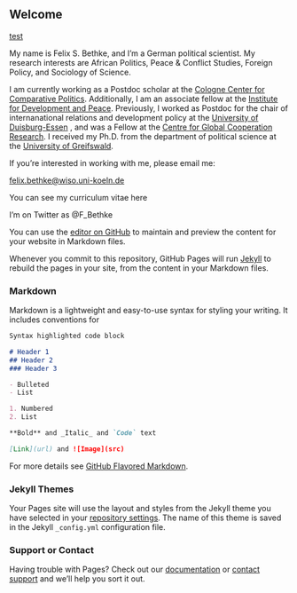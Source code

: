 ## Welcome

[test](Enrico-Palazzo.github.io/Research.md)

My name is Felix S. Bethke, and I’m a German political scientist. My research interests are African Politics, Peace & Conflict Studies, Foreign Policy, and Sociology of Science.

I am currently working as a Postdoc scholar at the [Cologne Center for Comparative Politics](http://www.cccp.uni-koeln.de/de/team/post-docs/dr-felix-bethke/). Additionally, I am an associate fellow at the [Institute for Development and Peace](https://inef.uni-due.de/index.php?article_id=1&clang=2). Previously, I worked as Postdoc for the chair of internanational relations and development policy at the [University of Duisburg-Essen](http://www.lehrstuhl-ibep.de/) , and was a Fellow at the [Centre for Global Cooperation Research](https://www.gcr21.org/). I received my Ph.D. from the department of political science at the [University of Greifswald](https://ipk.uni-greifswald.de/).

If you’re interested in working with me, please email me:

felix.bethke@wiso.uni-koeln.de

You can see my curriculum vitae here

I’m on Twitter as @F_Bethke

You can use the [editor on GitHub](https://github.com/Enrico-Palazzo/Enrico-Palazzo.github.io/edit/master/README.md) to maintain and preview the content for your website in Markdown files.

Whenever you commit to this repository, GitHub Pages will run [Jekyll](https://jekyllrb.com/) to rebuild the pages in your site, from the content in your Markdown files.

### Markdown

Markdown is a lightweight and easy-to-use syntax for styling your writing. It includes conventions for

```markdown
Syntax highlighted code block

# Header 1
## Header 2
### Header 3

- Bulleted
- List

1. Numbered
2. List

**Bold** and _Italic_ and `Code` text

[Link](url) and ![Image](src)
```

For more details see [GitHub Flavored Markdown](https://guides.github.com/features/mastering-markdown/).

### Jekyll Themes

Your Pages site will use the layout and styles from the Jekyll theme you have selected in your [repository settings](https://github.com/Enrico-Palazzo/Enrico-Palazzo.github.io/settings). The name of this theme is saved in the Jekyll `_config.yml` configuration file.

### Support or Contact

Having trouble with Pages? Check out our [documentation](https://help.github.com/categories/github-pages-basics/) or [contact support](https://github.com/contact) and we’ll help you sort it out.
